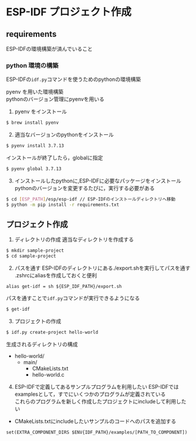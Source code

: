 
# ESP-IDF プロジェクト作成

## requirements
ESP-IDFの環境構築が済んでいること

### python 環境の構築
ESP-IDFの`idf.py`コマンドを使うためのpythonの環境構築<br>

pyenv を用いた環境構築<br>
pythonのバージョン管理にpyenvを用いる<br>
1. pyenv をインストール
```bash
$ brew install pyenv
```
2. 適当なバージョンのpythonをインストール
```bash
$ pyenv install 3.7.13
```
インストールが終了したら，globalに指定
```bash
$ pyenv global 3.7.13
```

3. インストールしたpythonに,ESP-IDFに必要なパッケージをインストール
pythonのバージョンを変更するたびに，実行する必要がある
```bash
$ cd [ESP_PATH]/esp/esp-idf // ESP-IDFのインストールディレクトリへ移動
$ python -m pip install -r requirements.txt
```

## プロジェクト作成
1. ディレクトリの作成
適当なディレクトリを作成する
```bash
$ mkdir sample-project
$ cd sample-project
```

2. パスを通す
ESP-IDFのディレクトリにある./export.shを実行してパスを通す<br>
.zshrcにaliasを作成しておくと便利
```.zshrc
alias get-idf = sh ${ESP_IDF_PATH}/export.sh 
```
パスを通すことで`idf.py`コマンドが実行できるようになる
```bash
$ get-idf
```

3. プロジェクトの作成
```bash
$ idf.py create-project hello-world
```
生成されるディレクトリの構成
 - hello-world/
    - main/
        - CMakeLists.txt
        - hello-world.c

4. ESP-IDFで定義してあるサンプルプログラムを利用したい
ESP-IDFではexamplesとして，すでにいくつかのプログラムが定義されている<br>
これらのプログラムを新しく作成したプロジェクトにincludeして利用したい<br>
 - CMakeLists.txtにincludeしたいサンプルのコードへのパスを追加する
```CMaleLists.txt
set(EXTRA_COMPONENT_DIRS $ENV{IDF_PATH}/examples/[PATH_TO_COMPONENT])
```







